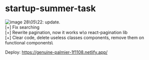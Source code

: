 # startup-summer-task

![image](https://user-images.githubusercontent.com/30293967/170820965-3313c647-101d-42ef-8a94-9f2655ae9072.png)
28\05\22: update.\
[+] Fix searching\
[+] Rewrite pagination, now it works w\o react-pagination lib\
[+] Clear code, delete useless classes components, remove them on functional components\

Deploy: https://genuine-palmier-1f1108.netlify.app/
